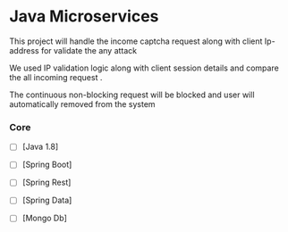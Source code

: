 # Java Microservices

This project will handle the income captcha request along with client Ip-address for validate the any attack

We used IP validation logic along with client session details and compare the all incoming request .

The continuous non-blocking request will be blocked and user will automatically removed from the system

### Core

- [ ] [Java 1.8]
- [ ] [Spring Boot]
- [ ] [Spring Rest]
- [ ] [Spring Data]
- [ ] [Mongo Db]

